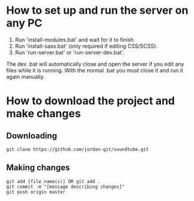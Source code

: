 # How to set up and run the server on any PC

1. Run 'install-modules.bat' and wait for it to finish.
2. Run 'install-sass.bat' (only required if editing CSS/SCSS).
3. Run 'run-server.bat' or 'run-server-dev.bat'.

The dev .bat will automatically close and open the server if you edit any files while it is running. With the normal .bat you must close it and run it again manually.

# How to download the project and make changes

## Downloading

```
git clone https://github.com/jordan-git/soundtube.git
```

## Making changes

```
git add [file_name(s)] OR git add .
git commit -m "[message describing changes]"
git push origin master
```
